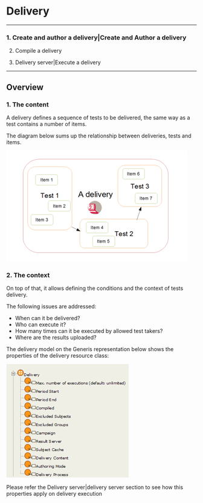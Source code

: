 <!--
parent: 'Documentation for core components'
created_at: '2011-03-03 10:36:14'
updated_at: '2013-03-13 13:07:59'
authors:
    - 'Jérôme Bogaerts'
contributors:
    - 'Somsack Sipasseuth'
tags:
    - 'Documentation for core components'
-->

Delivery
========



------------------------------------------------------------------------

### 1. Create and author a delivery|Create and Author a delivery<br/>

2. Compile a delivery<br/>

3. Delivery server|Execute a delivery

------------------------------------------------------------------------

Overview
--------

### 1. The content

A delivery defines a sequence of tests to be delivered, the same way as a test contains a number of items.<br/>

The diagram below sums up the relationship between deliveries, tests and items.

![](../resources/deliveries_tests_items.png)

### 2. The context

On top of that, it allows defining the conditions and the context of tests delivery.<br/>

The following issues are addressed:

-   When can it be delivered?
-   Who can execute it?
-   How many times can it be executed by allowed test takers?
-   Where are the results uploaded?

The delivery model on the Generis representation below shows the properties of the delivery resource class:

![](../resources/generis_delivery.png)

Please refer the Delivery server|delivery server section to see how this properties apply on delivery execution


